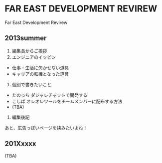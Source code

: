 FAR EAST DEVELOPMENT REVIREW
===========================

Far East Development Revirew

## 2013summer

1. 編集長からご挨拶
1. エンジニアのイッピン
 - 仕事・生活に欠かせない道具
 - キャリアの転機となった道具
1. 個別で書きたいこと
 - たのっち ダジャレチャットで開発する
 - こしば オレオレツールをチームメンバーに配布する方法
 - (TBA)
1. 編集後記

あと、広告っぽいページを挟みたいよね！

## 201Xxxxx

(TBA)
